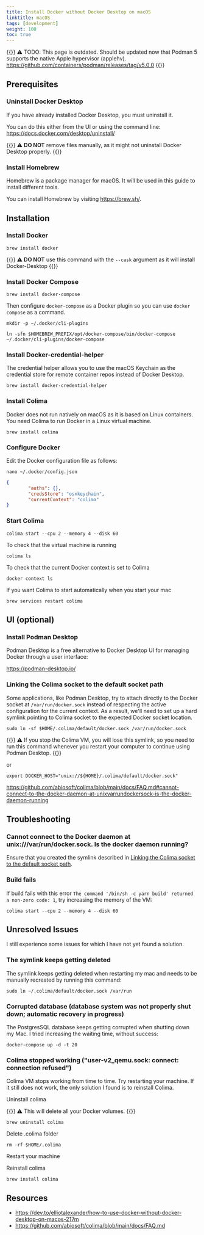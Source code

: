```yaml
---
title: Install Docker without Docker Desktop on macOS
linktitle: macOS
tags: [development]
weight: 100
toc: true
---
```


{{<notice warning>}}
⚠️ TODO: This page is outdated. Should be updated now that Podman 5 supports the native Apple hypervisor (applehv).  
https://github.com/containers/podman/releases/tag/v5.0.0
{{</notice>}}

## Prerequisites

### Uninstall Docker Desktop

If you have already installed Docker Desktop, you must uninstall it.

You can do this either from the UI or using the command line: https://docs.docker.com/desktop/uninstall/

{{<notice warning>}}
⚠️ **DO NOT** remove files manually, as it might not uninstall Docker Desktop properly.
{{</notice>}}

### Install Homebrew

Homebrew is a package manager for macOS.
It will be used in this guide to install different tools.

You can install Homebrew by visiting https://brew.sh/.

## Installation

### Install Docker

```shell
brew install docker
```

{{<notice warning>}}
⚠️ **DO NOT** use this command with the `--cask` argument as it will install Docker-Desktop
{{</notice>}}

### Install Docker Compose

```shell
brew install docker-compose
```

Then configure `docker-compose` as a Docker plugin so you can use `docker compose` as a command.

```shell
mkdir -p ~/.docker/cli-plugins
```

```shell
ln -sfn $HOMEBREW_PREFIX/opt/docker-compose/bin/docker-compose ~/.docker/cli-plugins/docker-compose
```

### Install Docker-credential-helper

The credential helper allows you to use the macOS Keychain as the credential store for remote container repos instead of Docker Desktop.

```shell
brew install docker-credential-helper
```

### Install Colima

Docker does not run natively on macOS as it is based on Linux containers.
You need Colima to run Docker in a Linux virtual machine.

```shell
brew install colima
```

### Configure Docker

Edit the Docker configuration file as follows:

```shell
nano ~/.docker/config.json
```

```json
{
        "auths": {},
        "credsStore": "osxkeychain",
        "currentContext": "colima"
}
```

### Start Colima

```shell
colima start --cpu 2 --memory 4 --disk 60
```

To check that the virtual machine is running

```shell
colima ls
```

To check that the current Docker context is set to Colima

```shell
docker context ls
```

If you want Colima to start automatically when you start your mac

```shell
brew services restart colima
```

## UI (optional)

### Install Podman Desktop

Podman Desktop is a free alternative to Docker Desktop UI for managing Docker through a user interface:

https://podman-desktop.io/

### Linking the Colima socket to the default socket path

Some applications, like Podman Desktop, try to attach directly to the Docker socket at `/var/run/docker.sock` instead of respecting the active configuration for the current context. As a result, we'll need to set up a hard symlink pointing to Colima socket to the expected Docker socket location.

```shell
sudo ln -sf $HOME/.colima/default/docker.sock /var/run/docker.sock
```

{{<notice warning>}}
⚠️ If you stop the Colima VM, you will lose this symlink, so you need to run this command whenever you restart your computer to continue using Podman Desktop.
{{</notice>}}

or

```shell
export DOCKER_HOST="unix://${HOME}/.colima/default/docker.sock"
```

https://github.com/abiosoft/colima/blob/main/docs/FAQ.md#cannot-connect-to-the-docker-daemon-at-unixvarrundockersock-is-the-docker-daemon-running

## Troubleshooting

### Cannot connect to the Docker daemon at unix:///var/run/docker.sock. Is the docker daemon running?

Ensure that you created the symlink described in [Linking the Colima socket to the default socket path](#linking-the-colima-socket-to-the-default-socket-path).

### Build fails

If build fails with this error `The command '/bin/sh -c yarn build' returned a non-zero code: 1`, try increasing the memory of the VM:

```shell
colima start --cpu 2 --memory 4 --disk 60
```

## Unresolved Issues

I still experience some issues for which I have not yet found a solution.

### The symlink keeps getting deleted

The symlink keeps getting deleted when restarting my mac and needs to be manually recreated by running this command:

```shell
sudo ln ~/.colima/default/docker.sock /var/run
```

### Corrupted database (database system was not properly shut down; automatic recovery in progress)

The PostgresSQL database keeps getting corrupted when shutting down my Mac.
I tried increasing the waiting time, without success:

```shell
docker-compose up -d -t 20
```

### Colima stopped working ("user-v2_qemu.sock: connect: connection refused")

Colima VM stops working from time to time.
Try restarting your machine.
If it still does not work, the only solution I found is to reinstall Colima.

Uninstall colima

{{<notice warning>}}
⚠️ This will delete all your Docker volumes.
{{</notice>}}

```shell
brew uninstall colima
```

Delete .colima folder

```shell
rm -rf $HOME/.colima
```

Restart your machine

Reinstall colima

```shell
brew install colima
```

## Resources

- https://dev.to/elliotalexander/how-to-use-docker-without-docker-desktop-on-macos-217m
- https://github.com/abiosoft/colima/blob/main/docs/FAQ.md
